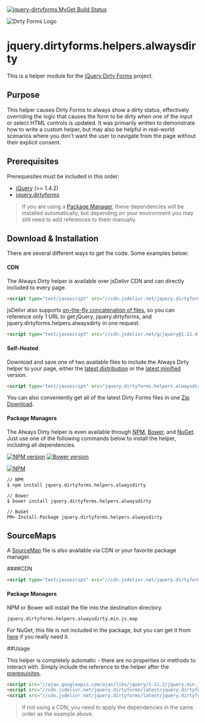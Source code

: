 [![jquery-dirtyforms MyGet Build Status](https://www.myget.org/BuildSource/Badge/jquery-dirtyforms?identifier=193d9dab-a526-484e-8062-9a960322f246)](https://www.myget.org/)

![Dirty Forms Logo](https://raw.githubusercontent.com/snikch/jquery.dirtyforms/master/branding/dirty-forms-logo.png)

# jquery.dirtyforms.helpers.alwaysdirty

This is a helper module for the [jQuery Dirty Forms](https://github.com/snikch/jquery.dirtyforms) project.

## Purpose

This helper causes Dirty Forms to always show a dirty status, effectively overriding the logic that causes the form 
to be dirty when one of the input or select HTML controls is updated. It was primarily written to demonstrate 
how to write a custom helper, but may also be helpful in real-world scenarios where you don't want the user to navigate 
from the page without their explicit consent.

## Prerequisites

Prerequesites must be included in this order:

- [jQuery](http://jquery.com) (>= 1.4.2)
- [jquery.dirtyforms](https://github.com/snikch/jquery.dirtyforms)

> If you are using a [Package Manager](#package-managers), these dependencies will be installed automatically, but depending on your environment you may still need to add references to them manually.

## Download & Installation
There are several different ways to get the code. Some examples below:

#### CDN
The Always Dirty helper is available over jsDelivr CDN and can directly included to every page.
```HTML
<script type="text/javascript" src="//cdn.jsdelivr.net/jquery.dirtyforms/latest/jquery.dirtyforms.helpers.alwaysdirty.min.js"></script>
```

jsDelivr also supports [on-the-fly concatenation of files](https://github.com/jsdelivr/jsdelivr#load-multiple-files-with-single-http-request), so you can reference only 1 URL to get jQuery, jquery.dirtyforms, and jquery.dirtyforms.helpers.alwaysdirty in one request.
```HTML
<script type="text/javascript" src="//cdn.jsdelivr.net/g/jquery@1.11.4,jquery.dirtyforms(jquery.dirtyforms.min.js+jquery.dirtyforms.helpers.alwaysdirty.min.js)"></script>
```

#### Self-Hosted
Download and save one of two available files to include the Always Dirty helper to your page, either the [latest distribution](https://raw.githubusercontent.com/NightOwl888/jquery.dirtyforms.helpers.alwaysdirty.dist/master/jquery.dirtyforms.helpers.alwaysdirty.js) or the [latest minified](https://raw.githubusercontent.com/NightOwl888/jquery.dirtyforms.helpers.alwaysdirty.dist/master/jquery.dirtyforms.helpers.alwaysdirty.min.js) version.
```HTML
<script type="text/javascript" src="jquery.dirtyforms.helpers.alwaysdirty.min.js"></script>
```

You can also conveniently get all of the latest Dirty Forms files in one [Zip Download](https://github.com/NightOwl888/jquery.dirtyforms.dist/archive/master.zip).

#### Package Managers
The Always Dirty helper is even available through [NPM](http://npmjs.org), [Bower](http://bower.io), and [NuGet](https://www.nuget.org/). Just use one of the following commands below to install the helper, including all dependencies.

[![NPM version](https://badge.fury.io/js/jquery.dirtyforms.helpers.alwaysdirty.svg)](http://www.npmjs.org/package/jquery.dirtyforms.helpers.alwaysdirty)
[![Bower version](https://badge.fury.io/bo/jquery.dirtyforms.helpers.alwaysdirty.svg)](http://bower.io/search/?q=jquery.dirtyforms.helpers.alwaysdirty)

[![NPM](https://nodei.co/npm/jquery.dirtyforms.helpers.alwaysdirty.png?compact=true)](https://nodei.co/npm/jquery.dirtyforms.helpers.alwaysdirty/)
```
// NPM
$ npm install jquery.dirtyforms.helpers.alwaysdirty

// Bower
$ bower install jquery.dirtyforms.helpers.alwaysdirty

// NuGet
PM> Install-Package jquery.dirtyforms.helpers.alwaysdirty
```

## SourceMaps

A [SourceMap](https://docs.google.com/document/d/1U1RGAehQwRypUTovF1KRlpiOFze0b-_2gc6fAH0KY0k/edit?hl=en_US&pli=1&pli=1) file is also available via CDN or your favorite package manager.

####CDN

```HTML
<script type="text/javascript" src="//cdn.jsdelivr.net/jquery.dirtyforms/latest/jquery.dirtyforms.helpers.alwaysdirty.min.js.map"></script>
```

#### Package Managers

NPM or Bower will install the file into the destination directory.

```
jquery.dirtyforms.helpers.alwaysdirty.min.js.map
```

For NuGet, this file is not included in the package, but you can get it from [here](https://github.com/NightOwl888/jquery.dirtyforms.helpers.alwaysdirty.dist/blob/master/jquery.dirtyforms.helpers.alwaysdirty.min.js.map) if you really need it.

##Usage

This helper is completely automatic - there are no properties or methods to interact with. Simply include the reference to the helper after the [prerequisites](#prerequisites).

```HTML
<script src="//ajax.googleapis.com/ajax/libs/jquery/1.11.2/jquery.min.js" type="text/javascript"></script>
<script src="//cdn.jsdelivr.net/jquery.dirtyforms/latest/jquery.dirtyforms.min.js" type="text/javascript"></script>
<script src="//cdn.jsdelivr.net/jquery.dirtyforms/latest/jquery.dirtyforms.helpers.alwaysdirty.min.js" type="text/javascript"></script>
```

> If not using a CDN, you need to apply the dependencies in the same order as  the example above.